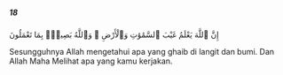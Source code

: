##### 18

<span class="ayah">إِنَّ ٱللَّهَ يَعْلَمُ غَيْبَ ٱلسَّمَٰوَٰتِ وَٱلْأَرْضِ ۚ وَٱللَّهُ بَصِيرٌۢ بِمَا تَعْمَلُونَ</span>

<span class="ayah_translation">Sesungguhnya Allah mengetahui apa yang ghaib di langit dan bumi. Dan Allah Maha Melihat apa yang kamu kerjakan.</span>
